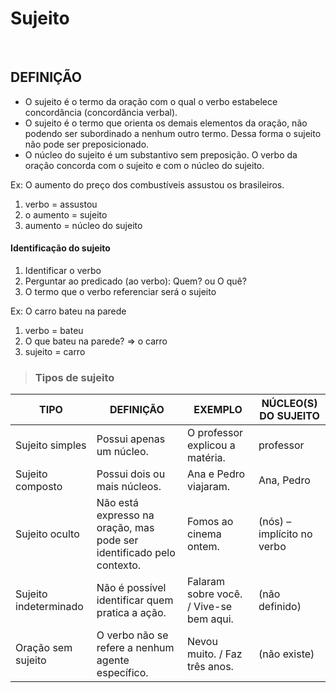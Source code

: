 # Sujeito

<br>

## DEFINIÇÃO
* O sujeito é o termo da oração com o qual o verbo estabelece concordância (concordância verbal).
* O sujeito é o termo que orienta os demais elementos da oração, não podendo ser subordinado a nenhum outro termo. Dessa forma o sujeito não pode ser preposicionado.
* O núcleo do sujeito é um substantivo sem preposição. O verbo da oração concorda com o sujeito e com o núcleo do sujeito.

Ex: O aumento do preço dos combustíveis assustou os brasileiros.
1. verbo = assustou
2. o aumento = sujeito
3. aumento = núcleo do sujeito

#### Identificação do sujeito
1. Identificar o verbo
2. Perguntar ao predicado (ao verbo): Quem? ou O quê?
3. O termo que o verbo referenciar será o sujeito

Ex: O carro bateu na parede
1. verbo = bateu
2. O que bateu na parede? => o carro
3. sujeito = carro

> ### Tipos de sujeito  

| TIPO                  | DEFINIÇÃO                                                             | EXEMPLO                                 | NÚCLEO(S) DO SUJEITO       |
|-----------------------|-----------------------------------------------------------------------|-----------------------------------------|----------------------------|
| Sujeito simples       | Possui apenas um núcleo.                                              | O professor explicou a matéria.         | professor                  |
| Sujeito composto      | Possui dois ou mais núcleos.                                          | Ana e Pedro viajaram.                   | Ana, Pedro                 |
| Sujeito oculto        | Não está expresso na oração, mas pode ser identificado pelo contexto. | Fomos ao cinema ontem.                  | (nós) – implícito no verbo |
| Sujeito indeterminado | Não é possível identificar quem pratica a ação.                       | Falaram sobre você. / Vive-se bem aqui. | (não definido)             |
| Oração sem sujeito    | O verbo não se refere a nenhum agente específico.                     | Nevou muito. / Faz três anos.           | (não existe)               |
